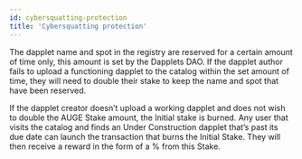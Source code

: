 ```yaml
---
id: cybersquatting-protection
title: 'Cybersquatting protection'
---
```


The dapplet name and spot in the registry are reserved for a certain amount of time only, this amount is set by the Dapplets DAO. If the dapplet author fails to upload a functioning dapplet to the catalog within the set amount of time, they will need to double their stake to keep the name and spot that have been reserved.

If the dapplet creator doesn’t upload a working dapplet and does not wish to double the AUGE Stake amount, the Initial stake is burned. Any user that visits the catalog and finds an Under Construction dapplet that’s past its due date can launch the transaction that burns the Initial Stake. They will then receive a reward in the form of a % from this Stake.
